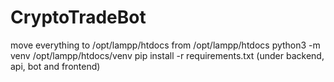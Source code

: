 # CryptoTradeBot

move everything to /opt/lampp/htdocs
from /opt/lampp/htdocs
python3 -m venv /opt/lampp/htdocs/venv
pip install -r requirements.txt (under backend, api, bot and frontend)
